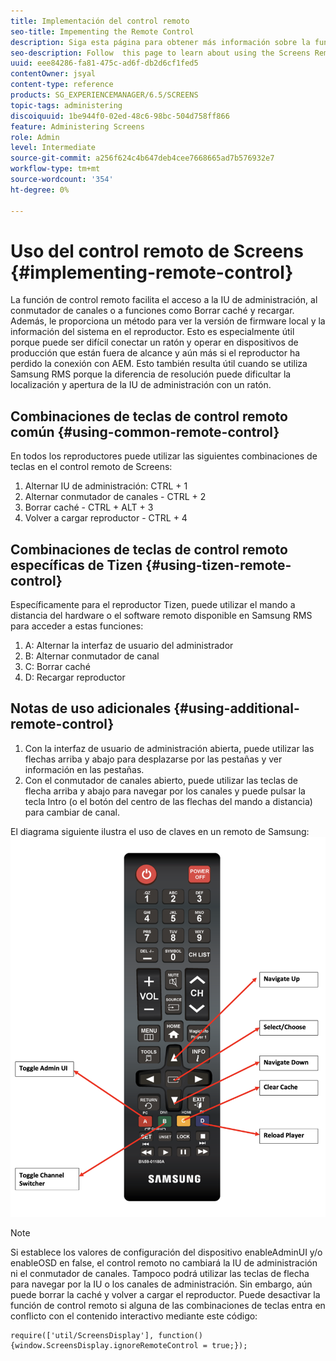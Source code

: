 ```yaml
---
title: Implementación del control remoto
seo-title: Impementing the Remote Control
description: Siga esta página para obtener más información sobre la función de control remoto de Screens.
seo-description: Follow  this page to learn about using the Screens Remote Control Feature.
uuid: eee84286-fa81-475c-ad6f-db2d6cf1fed5
contentOwner: jsyal
content-type: reference
products: SG_EXPERIENCEMANAGER/6.5/SCREENS
topic-tags: administering
discoiquuid: 1be944f0-02ed-48c6-98bc-504d758ff866
feature: Administering Screens
role: Admin
level: Intermediate
source-git-commit: a256f624c4b647deb4cee7668665ad7b576932e7
workflow-type: tm+mt
source-wordcount: '354'
ht-degree: 0%

---
```


# Uso del control remoto de Screens  {#implementing-remote-control}

La función de control remoto facilita el acceso a la IU de administración, al conmutador de canales o a funciones como Borrar caché y recargar. Además, le proporciona un método para ver la versión de firmware local y la información del sistema en el reproductor. Esto es especialmente útil porque puede ser difícil conectar un ratón y operar en dispositivos de producción que están fuera de alcance y aún más si el reproductor ha perdido la conexión con AEM. Esto también resulta útil cuando se utiliza Samsung RMS porque la diferencia de resolución puede dificultar la localización y apertura de la IU de administración con un ratón.

## Combinaciones de teclas de control remoto común {#using-common-remote-control}

En todos los reproductores puede utilizar las siguientes combinaciones de teclas en el control remoto de Screens:

1. Alternar IU de administración: CTRL + 1
1. Alternar conmutador de canales - CTRL + 2
1. Borrar caché - CTRL + ALT + 3
1. Volver a cargar reproductor - CTRL + 4

## Combinaciones de teclas de control remoto específicas de Tizen {#using-tizen-remote-control}

Específicamente para el reproductor Tizen, puede utilizar el mando a distancia del hardware o el software remoto disponible en Samsung RMS para acceder a estas funciones:

1. A: Alternar la interfaz de usuario del administrador
1. B: Alternar conmutador de canal
1. C: Borrar caché
1. D: Recargar reproductor

## Notas de uso adicionales {#using-additional-remote-control}

1. Con la interfaz de usuario de administración abierta, puede utilizar las flechas arriba y abajo para desplazarse por las pestañas y ver información en las pestañas.
1. Con el conmutador de canales abierto, puede utilizar las teclas de flecha arriba y abajo para navegar por los canales y puede pulsar la tecla Intro (o el botón del centro de las flechas del mando a distancia) para cambiar de canal.

El diagrama siguiente ilustra el uso de claves en un remoto de Samsung:
![image](assets/tizen/remote.png)

>[!NOTE]
>Si establece los valores de configuración del dispositivo enableAdminUI y/o enableOSD en false, el control remoto no cambiará la IU de administración ni el conmutador de canales. Tampoco podrá utilizar las teclas de flecha para navegar por la IU o los canales de administración. Sin embargo, aún puede borrar la caché y volver a cargar el reproductor. Puede desactivar la función de control remoto si alguna de las combinaciones de teclas entra en conflicto con el contenido interactivo mediante este código:

```
require(['util/ScreensDisplay'], function() {window.ScreensDisplay.ignoreRemoteControl = true;}); 
```
